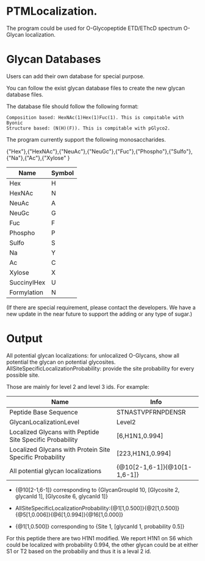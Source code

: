 # PTMLocalization. 
The program could be used for O-Glycopeptide ETD/EThcD spectrum O-Glycan localization. 


# Glycan Databases

Users can add their own database for special purpose.

You can follow the exist glycan database files to create the new glycan database files. 

The database file should follow the following format:

    Composition based: HexNAc(1)Hex(1)Fuc(1). This is compitable with Byonic
    Structure based: (N(H)(F)). This is compitable with pGlyco2.

The program currently support the following monosaccharides. 

{"Hex"},{"HexNAc"},{"NeuAc"},{"NeuGc"},{"Fuc"},{"Phospho"},{"Sulfo"},{"Na"},{"Ac"},{"Xylose" }

| Name      | Symbol |
| ----------- | ----------- |
| Hex | H |
| HexNAc | N |
| NeuAc | A |
| NeuGc | G |
| Fuc | F |
| Phospho | P |
| Sulfo | S |
| Na | Y |
| Ac | C |
| Xylose | X |
| SuccinylHex | U |
| Formylation | N |

(If there are special requirement, please contact the developers. We have a new update in the near future to support the adding or any type of sugar.)

# Output

All potential glycan localizations: for unlocalized O-Glycans, show all potential the glycan on potential glycosites.
AllSiteSpecificLocalizationProbability: provide the site probability for every possible site.

Those are mainly for level 2 and level 3 ids. For example:

| Name      | Info |
| ----------- | ----------- |
| Peptide Base Sequence | STNASTVPFRNPDENSR |
| GlycanLocalizationLevel | Level2 |
| Localized Glycans with Peptide Site Specific Probability | [6,H1N1,0.994] |
| Localized Glycans with Protein Site Specific Probability | [223,H1N1,0.994] |
| All potential glycan localizations | {@10[2-1,6-1]}{@10[1-1,6-1]} |

* {@10[2-1,6-1]} corresponding to {GlycanGroupId 10, [Glycosite 2, glycanId 1], [Glycosite 6, glycanId 1]}

* AllSiteSpecificLocalizationProbability:{@1[1,0.500]}{@2[1,0.500]}{@5[1,0.006]}{@6[1,0.994]}{@16[1,0.000]}

* {@1[1,0.500]} corresponding to {Site 1, [glycanId 1, probability 0.5]}

For this peptide there are two H1N1 modified. We report H1N1 on S6 which could be localized with probability 0.994, the other glycan could be at either S1 or T2 based on the probabiliy and thus it is a leval 2 id.
